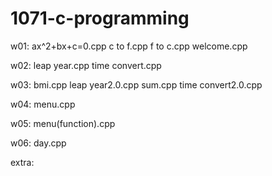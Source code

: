 # 1071-c-programming

w01:
    ax^2+bx+c=0.cpp
    c to f.cpp
    f to c.cpp
    welcome.cpp

w02:
    leap year.cpp
    time convert.cpp

w03:
    bmi.cpp
    leap year2.0.cpp
    sum.cpp
    time convert2.0.cpp
    
w04:
    menu.cpp

w05:
    menu(function).cpp
    
w06:
    day.cpp


extra:

<!--stackedit_data:
eyJoaXN0b3J5IjpbNDQwMzkxNDIzXX0=
-->